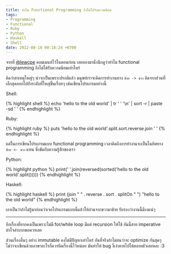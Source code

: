 ```yaml
---
title: ทำไม Functional Programming ถึงไม่ได้รับความนิยม
tags:
- Programming
- Functional
- Ruby
- Python
- Haskell
- Shell
date: 2012-08-18 00:18:24 +0700
---
```


จากที่ [@lewcpe][] คอมเมนท์ไว้ในตอนก่อน เลยลองมานั่งนึกดูว่าทำไม functional programming ถึงไม่ได้รับความนิยมเท่าไหร่

คิดว่าสาเหตุใหญ่ๆ น่าจะเป็นเพราะปรกติแล้ว มนุษย์เราจะคิดการทำงานทาง `ซ้าย -> ขวา` คิดจากส่วนที่เล็กสุดออกไปยังระดับที่ใหญ่ขึ้นเรื่อยๆ เช่นเขียนโปรแกรมอย่างนี้

Shell:

{% highlight shell %}
echo 'hello to the old world' | tr ' ' '\n' | sort -r | paste -sd ' '
{% endhighlight %}

Ruby:

{% highlight ruby %}
puts 'hello to the old world'.split.sort.reverse.join ' '
{% endhighlight %}

แต่ในการเขียนโปรแกรมแบบ functional programming เวลาคิดถึงการทำงานจะเป็นในทิศทาง `ซ้าย <- ขวา` แทน ซึ่งขัดกับความรู้สึกของเรา

Python:

{% highlight python %}
print(' '.join(reversed(sorted('hello to the old world'.split()))))
{% endhighlight %}

Haskell:

{% highlight haskell %}
print (join " " . reverse . sort . splitOn " ") "hello to the old world"
{% endhighlight %}

เอาเป็นว่าถ้าไม่รู้มาก่อนว่าเจอโปรแกรมแบบนี้แล้วให้อ่านจากขวามาซ้าย รับรองว่างานนี้มีงงแน่ๆ

---

อีกเรื่องที่ยากคงเป็นเพราะไม่มี for/while loop มีแต่ recursion ให้ใช้ อันนี้สาย imperative ทำใจลำบากพอควรเลย

ส่วนเรื่องอื่นๆ อย่าง immutable คงไม่มีปัญหาเท่าไหร่ อันที่จริงถ้าไม่สนว่าจะ optimize กันสุดๆ ไม่ว่าจะเขียนด้วยภาษาอะไรก็ควรยึดเรื่องนี้ไว้หน่อย มันทำให้ bug งี่เง่าหายไปได้หลายตัวเลยหละ :3


[@lewcpe]: http://twitter.com/lewcpe
